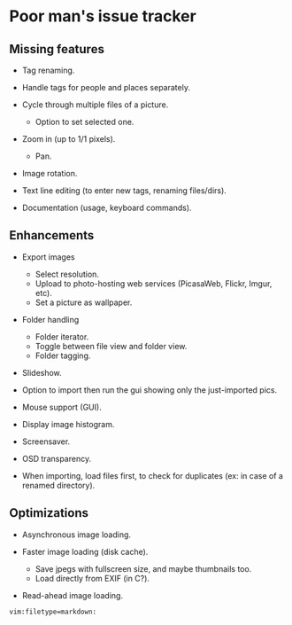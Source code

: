 Poor man's issue tracker
========================


Missing features
----------------

- Tag renaming.

- Handle tags for people and places separately.

- Cycle through multiple files of a picture.
  - Option to set selected one.

- Zoom in (up to 1/1 pixels).
  - Pan.

- Image rotation.

- Text line editing (to enter new tags, renaming files/dirs).

- Documentation (usage, keyboard commands).


Enhancements
------------

- Export images
  - Select resolution.
  - Upload to photo-hosting web services (PicasaWeb, Flickr, Imgur, etc).
  - Set a picture as wallpaper.

- Folder handling
  - Folder iterator.
  - Toggle between file view and folder view.
  - Folder tagging.

- Slideshow.

- Option to import then run the gui showing only the just-imported pics.

- Mouse support (GUI).

- Display image histogram.

- Screensaver.

- OSD transparency.

- When importing, load files first, to check for duplicates
  (ex: in case of a renamed directory).


Optimizations
-------------

- Asynchronous image loading.

- Faster image loading (disk cache).
  - Save jpegs with fullscreen size, and maybe thumbnails too.
  - Load directly from EXIF (in C?).

- Read-ahead image loading.


```VimL
vim:filetype=markdown:
```
